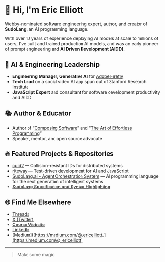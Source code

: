 # 👋 Hi, I'm Eric Elliott

Webby-nominated software engineering expert, author, and creator of **SudoLang**, an AI programming language.

With over 10 years of experience deploying AI models at scale to millions of users, I've built and trained production AI models, and was an early pioneer of prompt engineering and **AI Driven Development (AIDD)**.

## 🧠 AI & Engineering Leadership

- **Engineering Manager, Generative AI** for [Adobe Firefly](https://firefly.adobe.com/)
- **Tech Lead** on a social video AI app spun out of Stanford Research Institute
- **JavaScript Expert** and consultant for software development productivity and AIDD

## 📚 Author & Educator

- Author of “[Composing Software](https://leanpub.com/composingsoftware)” and “[The Art of Effortless Programming](https://leanpub.com/effortless-programming)”
- Speaker, mentor, and open source advocate

## 🔥 Featured Projects & Repositories

- [cuid2](https://github.com/paralleldrive/cuid2) — Collision-resistant IDs for distributed systems
- [riteway](https://github.com/paralleldrive/riteway) — Test-driven development for AI and JavaScript
- [SudoLang.ai - Agent Orchestration System](https://github.com/paralleldrive/sudolang.ai) — AI programming language for the next generation of intelligent systems
- [SudoLang Specification and Syntax Highlighting](https://github.com/paralleldrive/sudolang-llm-support)

## 🌐 Find Me Elsewhere

- [Threads](https://www.threads.com/@__ericelliott)
- [X (Twitter)](https://x.com/ericelliott_)
- [Course Website](https://ericelliottjs.com)
- [LinkedIn](https://www.linkedin.com/in/ericgelliott/)
- [Medium]([https://medium.com/@_ericelliott_](https://medium.com/@_ericelliott)

---

> Make some magic.
